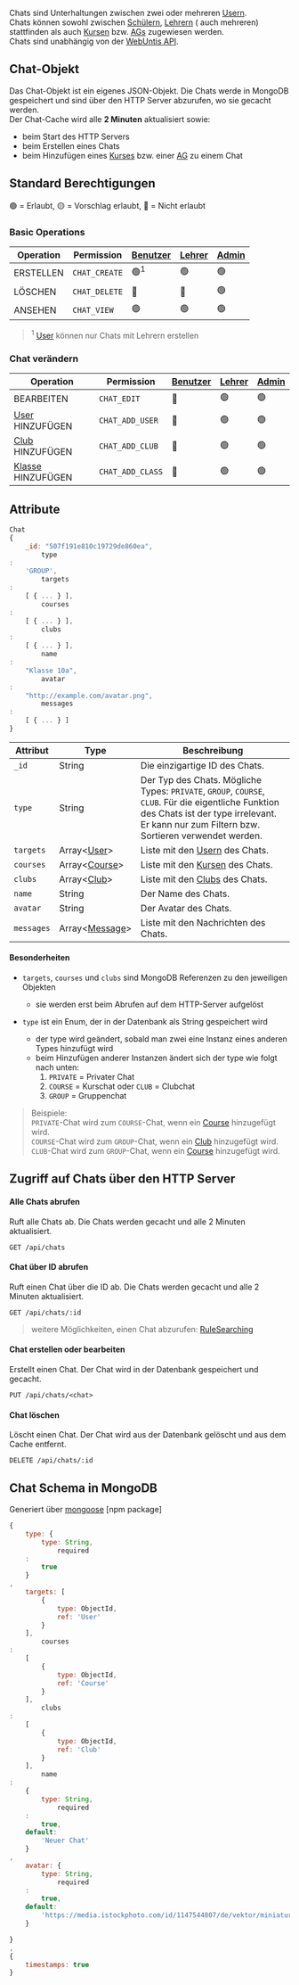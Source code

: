 Chats sind Unterhaltungen zwischen zwei oder mehreren [Usern](https://github.com/Academi-fy/backend/wiki/User). \
Chats können sowohl
zwischen [Schülern](https://github.com/Academi-fy/backend/wiki/User), [Lehrern](https://github.com/Academi-fy/backend/wiki/User) (
auch mehreren) stattfinden als auch [Kursen](https://github.com/Academi-fy/backend/wiki/Course)
bzw. [AGs](https://github.com/Academi-fy/backend/wiki/Club) zugewiesen werden. \
Chats sind unabhängig von
der [WebUntis API](https://help.untis.at/hc/de/articles/4886785534354-API-documentation-for-integration-partners).

## Chat-Objekt

Das Chat-Objekt ist ein eigenes JSON-Objekt. Die Chats werde in MongoDB gespeichert und sind über den HTTP Server
abzurufen, wo sie gecacht werden. \
Der Chat-Cache wird alle **2 Minuten** aktualisiert sowie:

- beim Start des HTTP Servers
- beim Erstellen eines Chats
- beim Hinzufügen eines [Kurses](https://github.com/Academi-fy/backend/wiki/Course) bzw.
  einer [AG](https://github.com/Academi-fy/backend/wiki/Club) zu einem Chat

## Standard Berechtigungen

🟢 = Erlaubt,
🟡 = Vorschlag erlaubt,
🔴 = Nicht erlaubt

### Basic Operations

| Operation | Permission    | [Benutzer](https://github.com/Academi-fy/backend/wiki/User) | [Lehrer](https://github.com/Academi-fy/backend/wiki/User) | [Admin](https://github.com/Academi-fy/backend/wiki/User) |
|-----------|---------------|-------------------------------------------------------------|-----------------------------------------------------------|----------------------------------------------------------|
| ERSTELLEN | `CHAT_CREATE` | 🟢<sup>1</sup>                                              | 🟢                                                        | 🟢                                                       |
| LÖSCHEN   | `CHAT_DELETE` | 🔴                                                          | 🔴                                                        | 🟢                                                       |
| ANSEHEN   | `CHAT_VIEW`   | 🟢                                                          | 🟢                                                        | 🟢                                                       |

> <sup>1</sup> [User](https://github.com/Academi-fy/backend/wiki/User) können nur Chats mit Lehrern erstellen

### Chat verändern

| Operation                                                             | Permission       | [Benutzer](https://github.com/Academi-fy/backend/wiki/User) | [Lehrer](https://github.com/Academi-fy/backend/wiki/User) | [Admin](https://github.com/Academi-fy/backend/wiki/User) |
|-----------------------------------------------------------------------|------------------|-------------------------------------------------------------|-----------------------------------------------------------|----------------------------------------------------------|
| BEARBEITEN                                                            | `CHAT_EDIT`      | 🔴                                                          | 🟢                                                        | 🟢                                                       |
| [User](https://github.com/Academi-fy/backend/wiki/User) HINZUFÜGEN    | `CHAT_ADD_USER`  | 🔴                                                          | 🟢                                                        | 🟢                                                       |
| [Club](https://github.com/Academi-fy/backend/wiki/Club) HINZUFÜGEN    | `CHAT_ADD_CLUB`  | 🔴                                                          | 🟢                                                        | 🟢                                                       |
| [Klasse](https://github.com/Academi-fy/backend/wiki/Class) HINZUFÜGEN | `CHAT_ADD_CLASS` | 🔴                                                          | 🟢                                                        | 🟢                                                       |

## Attribute

```javascript
Chat
{
    _id: "507f191e810c19729de860ea",
        type
:
    'GROUP',
        targets
:
    [ { ... } ],
        courses
:
    [ { ... } ],
        clubs
:
    [ { ... } ],
        name
:
    "Klasse 10a",
        avatar
:
    "http://example.com/avatar.png",
        messages
:
    [ { ... } ]
}
```

| Attribut   | Type                                                                 | Beschreibung                                                                                                                                                                                      |
|------------|----------------------------------------------------------------------|---------------------------------------------------------------------------------------------------------------------------------------------------------------------------------------------------|
| `_id`      | String                                                               | Die einzigartige ID des Chats.                                                                                                                                                                    |
| `type`     | String                                                               | Der Typ des Chats. Mögliche Types: `PRIVATE`, `GROUP`, `COURSE`, `CLUB`. Für die eigentliche Funktion des Chats ist der type irrelevant. Er kann nur zum Filtern bzw. Sortieren verwendet werden. |
| `targets`  | Array<[User](https://github.com/Academi-fy/backend/wiki/User)>       | Liste mit den [Usern](https://github.com/Academi-fy/backend/wiki/User) des Chats.                                                                                                                 |
| `courses`  | Array<[Course](https://github.com/Academi-fy/backend/wiki/Course)>   | Liste mit den [Kursen](https://github.com/Academi-fy/backend/wiki/Course) des Chats.                                                                                                              |
| `clubs`    | Array<[Club](https://github.com/Academi-fy/backend/wiki/Club)>       | Liste mit den [Clubs](https://github.com/Academi-fy/backend/wiki/Club) des Chats.                                                                                                                 |
| `name`     | String                                                               | Der Name des Chats.                                                                                                                                                                               |
| `avatar`   | String                                                               | Der Avatar des Chats.                                                                                                                                                                             |
| `messages` | Array<[Message](https://github.com/Academi-fy/backend/wiki/Message)> | Liste mit den Nachrichten des Chats.                                                                                                                                                              |

#### Besonderheiten

- `targets`, `courses` und `clubs` sind MongoDB Referenzen zu den jeweiligen Objekten
    - sie werden erst beim Abrufen auf dem HTTP-Server aufgelöst

- `type` ist ein Enum, der in der Datenbank als String gespeichert wird
    - der type wird geändert, sobald man zwei eine Instanz eines anderen Types hinzufügt wird
    - beim Hinzufügen anderer Instanzen ändert sich der type wie folgt nach unten:
        1. `PRIVATE` = Privater Chat
        2. `COURSE` = Kurschat oder `CLUB` = Clubchat
        3. `GROUP` = Gruppenchat

> Beispiele:\
> `PRIVATE`-Chat wird zum `COURSE`-Chat, wenn ein [Course](https://github.com/Academi-fy/backend/wiki/Course)
> hinzugefügt wird. \
> `COURSE`-Chat wird zum `GROUP`-Chat, wenn ein [Club](https://github.com/Academi-fy/backend/wiki/Club) hinzugefügt
> wird. \
> `CLUB`-Chat wird zum `GROUP`-Chat, wenn ein [Course](https://github.com/Academi-fy/backend/wiki/Course) hinzugefügt
> wird.

## Zugriff auf Chats über den HTTP Server

#### Alle Chats abrufen

Ruft alle Chats ab. Die Chats werden gecacht und alle 2 Minuten aktualisiert.

``` http request
GET /api/chats
```

#### Chat über ID abrufen

Ruft einen Chat über die ID ab. Die Chats werden gecacht und alle 2 Minuten aktualisiert.

``` http request
GET /api/chats/:id
```

> weitere Möglichkeiten, einen Chat abzurufen: [RuleSearching](https://github.com/Academi-fy/backend/wiki/RuleSearching)

#### Chat erstellen oder bearbeiten

Erstellt einen Chat. Der Chat wird in der Datenbank gespeichert und gecacht.

``` http request
PUT /api/chats/<chat>
```

#### Chat löschen

Löscht einen Chat. Der Chat wird aus der Datenbank gelöscht und aus dem Cache entfernt.

``` http request
DELETE /api/chats/:id
```

## Chat Schema in MongoDB

Generiert über [mongoose](https://mongoosejs.com/docs/guide.html) [npm package]

```javascript
{
    type: {
        type: String,
            required
    :
        true
    }
,
    targets: [
        {
            type: ObjectId,
            ref: 'User'
        }
    ],
        courses
:
    [
        {
            type: ObjectId,
            ref: 'Course'
        }
    ],
        clubs
:
    [
        {
            type: ObjectId,
            ref: 'Club'
        }
    ],
        name
:
    {
        type: String,
            required
    :
        true,
    default:
        'Neuer Chat'
    }
,
    avatar: {
        type: String,
            required
    :
        true,
    default:
        'https://media.istockphoto.com/id/1147544807/de/vektor/miniaturbild-vektorgrafik.jpg?s=612x612&w=0&k=20&c=IIK_u_RTeRFyL6kB1EMzBufT4H7MYT3g04sz903fXAk='
    }

}
,
{
    timestamps: true
}
```